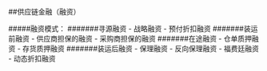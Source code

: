 ##供应链金融（融资）

#####融资模式：
#######寻源融资
      - 战略融资
      - 预付折扣融资
#######装运前融资
      - 供应商担保的融资
      - 采购商担保的融资
#######在途融资
      - 仓单质押融资
      - 存货质押融资
#######装运后融资
      - 保理融资
      - 反向保理融资
      - 福费廷融资
      - 动态折扣融资 
